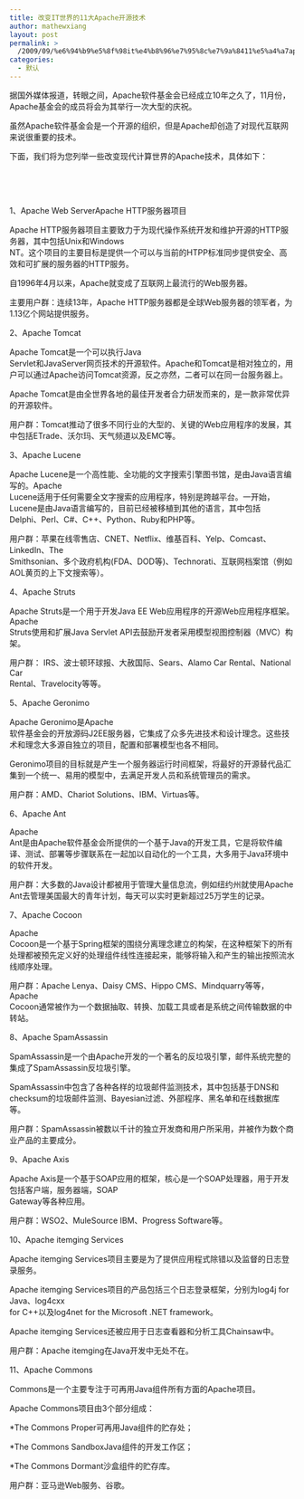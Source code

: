 ```yaml
---
title: 改变IT世界的11大Apache开源技术
author: mathewxiang
layout: post
permalink: >
  /2009/09/%e6%94%b9%e5%8f%98it%e4%b8%96%e7%95%8c%e7%9a%8411%e5%a4%a7apache%e5%bc%80%e6%ba%90%e6%8a%80%e6%9c%af/
categories:
  - 默认
---
```

<div sizset="30" sizcache="2">
  据国外媒体报道，转眼之间，Apache软件基金会已经成立10年之久了，11月份，Apache基金会的成员将会为其举行一次大型的庆祝。
</div>

<div>
  <p>
    虽然Apache软件基金会是一个开源的组织，但是Apache却创造了对现代互联网来说很重要的技术。
  </p>
  
  <p>
    下面，我们将为您列举一些改变现代计算世界的Apache技术，具体如下：
  </p>
  
  <p>
     
  </p>
  
  <p>
     
  </p>
  
  <p>
    1、Apache Web ServerApache HTTP服务器项目
  </p>
  
  <p>
    Apache HTTP服务器项目主要致力于为现代操作系统开发和维护开源的HTTP服务器，其中包括Unix和Windows<br /> NT。这个项目的主要目标是提供一个可以与当前的HTPP标准同步提供安全、高效和可扩展的服务器的HTTP服务。<span />
  </p>
  
  <p>
    自1996年4月以来，Apache就变成了互联网上最流行的Web服务器。
  </p>
  
  <p>
    主要用户群：连续13年，Apache HTTP服务器都是全球Web服务器的领军者，为1.13亿个网站提供服务。
  </p>
  
  <p>
    2、Apache Tomcat
  </p>
  
  <p>
    Apache Tomcat是一个可以执行Java<br /> Servlet和JavaServer网页技术的开源软件。Apache和Tomcat是相对独立的，用户可以通过Apache访问Tomcat资源，反之亦然，二者可以在同一台服务器上。
  </p>
  
  <p>
    Apache Tomcat是由全世界各地的最佳开发者合力研发而来的，是一款非常优异的开源软件。
  </p>
  
  <p>
    用户群：Tomcat推动了很多不同行业的大型的、关键的Web应用程序的发展，其中包括ETrade、沃尔玛、天气频道以及EMC等。
  </p>
  
  <p>
    3、Apache Lucene
  </p>
  
  <p>
    Apache Lucene是一个高性能、全功能的文字搜索引擎图书馆，是由Java语言编写的。Apache<br /> Lucene适用于任何需要全文字搜索的应用程序，特别是跨越平台。一开始，Lucene是由Java语言编写的，目前已经被移植到其他的语言，其中包括<br /> Delphi、Perl、C#、C++、Python、Ruby和PHP等。
  </p>
  
  <p>
    用户群：苹果在线零售店、CNET、Netflix、维基百科、Yelp、Comcast、LinkedIn、The<br /> Smithsonian、多个政府机构(FDA、DOD等)、Technorati、互联网档案馆（例如AOL黄页的上下文搜索等）。
  </p>
  
  <p>
    4、Apache Struts
  </p>
  
  <p>
    Apache Struts是一个用于开发Java EE Web应用程序的开源Web应用程序框架。Apache<br /> Struts使用和扩展Java Servlet API去鼓励开发者采用模型视图控制器（MVC）构架。
  </p>
  
  <p>
    用户群： IRS、波士顿环球报、大赦国际、Sears、Alamo Car Rental、National Car<br /> Rental、Travelocity等等。
  </p>
  
  <p>
    5、Apache Geronimo
  </p>
  
  <p>
    Apache Geronimo是Apache<br /> 软件基金会的开放源码J2EE服务器，它集成了众多先进技术和设计理念。这些技术和理念大多源自独立的项目，配置和部署模型也各不相同。
  </p>
  
  <p>
    Geronimo项目的目标就是产生一个服务器运行时间框架，将最好的开源替代品汇集到一个统一、易用的模型中，去满足开发人员和系统管理员的需求。
  </p>
  
  <p>
    用户群：AMD、Chariot Solutions、IBM、Virtuas等。
  </p>
  
  <p>
    6、Apache Ant
  </p>
  
  <p>
    Apache<br /> Ant是由Apache软件基金会所提供的一个基于Java的开发工具，它是将软件编译、测试、部署等步骤联系在一起加以自动化的一个工具，大多用于Java环境中的软件开发。
  </p>
  
  <p>
    用户群：大多数的Java设计都被用于管理大量信息流，例如纽约州就使用Apache<br /> Ant去管理美国最大的青年计划，每天可以实时更新超过25万学生的记录。
  </p>
  
  <p>
    7、Apache Cocoon
  </p>
  
  <p>
    Apache<br /> Cocoon是一个基于Spring框架的围绕分离理念建立的构架，在这种框架下的所有处理都被预先定义好的处理组件线性连接起来，能够将输入和产生的输出按照流水线顺序处理。
  </p>
  
  <p>
    用户群：Apache Lenya、Daisy CMS、Hippo CMS、Mindquarry等等，Apache<br /> Cocoon通常被作为一个数据抽取、转换、加载工具或者是系统之间传输数据的中转站。
  </p>
  
  <p>
    8、Apache SpamAssassin
  </p>
  
  <p>
    SpamAssassin是一个由Apache开发的一个著名的反垃圾引擎，邮件系统完整的集成了SpamAssassin反垃圾引擎。
  </p>
  
  <p>
    SpamAssassin中包含了各种各样的垃圾邮件监测技术，其中包括基于DNS和checksum的垃圾邮件监测、Bayesian过滤、外部程序、黑名单和在线数据库等。
  </p>
  
  <p>
    用户群：SpamAssassin被数以千计的独立开发商和用户所采用，并被作为数个商业产品的主要成分。
  </p>
  
  <p>
    9、Apache Axis
  </p>
  
  <p>
    Apache Axis是一个基于SOAP应用的框架，核心是一个SOAP处理器，用于开发包括客户端，服务器端，SOAP<br /> Gateway等各种应用。
  </p>
  
  <p>
    用户群：WSO2、MuleSource IBM、Progress Software等。
  </p>
  
  <p>
    10、Apache itemging Services
  </p>
  
  <p>
    Apache itemging Services项目主要是为了提供应用程式除错以及监督的日志登录服务。
  </p>
  
  <p>
    Apache itemging Services项目的产品包括三个日志登录框架，分别为log4j for Java、log4cxx<br /> for C++以及log4net for the Microsoft .NET framework。
  </p>
  
  <p>
    Apache itemging Services还被应用于日志查看器和分析工具Chainsaw中。
  </p>
  
  <p>
    用户群：Apache itemging在Java开发中无处不在。
  </p>
  
  <p>
    11、Apache Commons
  </p>
  
  <p>
    Commons是一个主要专注于可再用Java组件所有方面的Apache项目。
  </p>
  
  <p>
    Apache Commons项目由3个部分组成：
  </p>
  
  <p>
    *The Commons Proper可再用Java组件的贮存处；
  </p>
  
  <p>
    *The Commons SandboxJava组件的开发工作区；
  </p>
  
  <p>
    *The Commons Dormant沙盒组件的贮存库。
  </p>
  
  <p>
    用户群：亚马逊Web服务、谷歌。
  </p>
</div>